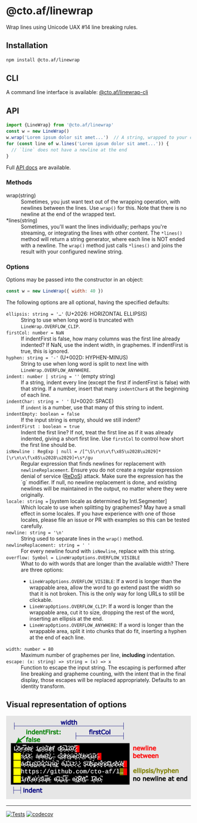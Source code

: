 # @cto.af/linewrap

Wrap lines using Unicode UAX #14 line breaking rules.

## Installation

```sh
npm install @cto.af/linewrap
```

## CLI

A command line interface is available: [@cto.af/linewrap-cli](https://github.com/cto-af/linewrap-cli)

## API

```js
import {LineWrap} from '@cto.af/linewrap'
const w = new LineWrap()
w.wrap('Lorem ipsum dolor sit amet...')  // A string, wrapped to your console length
for (const line of w.lines('Lorem ipsum dolor sit amet...')) {
  // `line` does not have a newline at the end
}
```

Full [API docs](https://cto-af.github.io/linewrap/) are available.

### Methods

<dl>
<dt>wrap(string)</dt>
<dd>Sometimes, you just want text out of the wrapping operation, with newlines
between the lines.  Use <code>wrap()</code> for this.  Note that there is no
newline at the end of the wrapped text.</dd>

<dt>*lines(string)</dt>

<dd>Sometimes, you'll want the lines individually; perhaps you're streaming, or
integrating the lines with other content.  The <code>*lines()</code> method will
return a string generator, where each line is NOT ended with a newline.  The
<code>wrap()</code> method just calls <code>*lines()</code> and joins the result
with your configured newline string.</dd>
</dl>

### Options

Options may be passed into the constructor in an object:

```js
const w = new LineWrap({ width: 40 })
```

The following options are all optional, having the specified defaults:

<dl>
<dt><code>ellipsis: string = '…'</code> (U+2026: HORIZONTAL ELLIPSIS)</dt>
<dd>String to use when long word is truncated with
<code>LineWrap.OVERFLOW_CLIP</code>.</dd>

<dt><code>firstCol: number = NaN</code></dt>
<dd>If indentFirst is false, how many columns was the first line already indented?
If NaN, use the indent width, in graphemes.  If indentFirst is true, this is
ignored.</dd>

<dt><code>hyphen: string = '-'</code> (U+002D: HYPHEN-MINUS)</dt>
<dd>String to use when long word is split to next line with
<code>LineWrap.OVERFLOW_ANYWHERE</code>.</dd>

<dt><code>indent: number | string = ''</code> (empty string)</dt>
<dd>If a string, indent every line (except the first if indentFirst is false) with
that string.  If a number, insert that many <code>indentChar</code>s at the
beginning of each line.</dd>

<dt><code>indentChar: string = ' '</code> (U+0020: SPACE)</dt>
<dd>If <code>indent</code> is a number, use that many of this string to indent.</dd>

<dt><code>indentEmpty: boolean = false</code></dt>
<dd>If the input string is empty, should we still indent?</dd>

<dt><code>indentFirst : boolean = true</code></dt>
<dd>Indent the first line?  If not, treat the first line as if it was already
indented, giving a short first line.  Use <code>firstCol</code> to control how
short the first line should be.</dd>

<dt><code>isNewline : RegExp | null = /[^\S\r\n\v\f\x85\u2028\u2029]*[\r\n\v\f\x85\u2028\u2029]+\s*/gu</code></dt>
<dd>Regular expression that finds newlines for replacement with
<code>newlineReplacement</code>.  Ensure you do not create a regular expression
denial of service
(<a href='https://owasp.org/www-community/attacks/Regular_expression_Denial_of_Service_-_ReDoS'>ReDoS</a>)
attack.  Make sure the expression has the `g` modifier.  If null, no newline
replacement is done, and existing newlines will be maintained in the output, no
matter where they were originally.</dd>

<dt><code>locale: string =</code>
[system locale as determined by Intl.Segmenter]</dt>
<dd>Which locale to use when splitting by graphemes? May have a small effect in
some locales.  If you have experience with one of those locales, please file an
issue or PR with examples so this can be tested carefully.</dd>

<dt><code>newline: string = '\n'</code></dt>
<dd>String used to separate lines in the <code>wrap()</code> method.</dd>

<dt><code>newlineReplacement: string = ' '</code></dt>
<dd>For every newline found with <code>isNewline</code>, replace with this
string.</dd>

<dt><code>overflow: Symbol = LineWrapOptions.OVERFLOW_VISIBLE</code></dt>
<dd>What to do with words that are longer than the available width?  There are
three options:
  <ul>
    <li><code>LineWrapOptions.OVERFLOW_VISIBLE</code>: If a word is longer than
    the wrappable area, allow the word to go extend past the width so that it is
    not broken.  This is the only way for long URLs to still be clickable.</li>
    <li><code>LineWrapOptions.OVERFLOW_CLIP</code>: If a word is longer than the
    wrappable area, cut it to size, dropping the rest of the word, inserting an
    ellipsis at the end.</li>
    <li><code>LineWrapOptions.OVERFLOW_ANYWHERE</code>: If a word is longer than
    the wrappable area, split it into chunks that do fit, inserting a hyphen at
    the end of each line.</li>
  </ul>
</dd>

<dt><code>width: number = 80</code></dt>
<dd>Maximum number of graphemes per line, <b>including</b> indentation.</dd>

<dt><code>escape: (x: string) => string = (x) => x</code></dt>
<dd>Function to escape the input string. The escaping is performed after line
breaking and grapheme counting, with the intent that in the final display, those
escapes will be replaced appropriately.  Defaults to an identity transform.</dd>

</dl>

## Visual representation of options

![Visual depiction of linewrap options](https://raw.githubusercontent.com/cto-af/linewrap/main/assets/visual.png)

---
[![Tests](https://github.com/cto-af/linewrap/actions/workflows/node.js.yml/badge.svg)](https://github.com/cto-af/linewrap/actions/workflows/node.js.yml)
[![codecov](https://codecov.io/gh/cto-af/linewrap/branch/main/graph/badge.svg?token=rS0f3lhan5)](https://codecov.io/gh/cto-af/linewrap)
